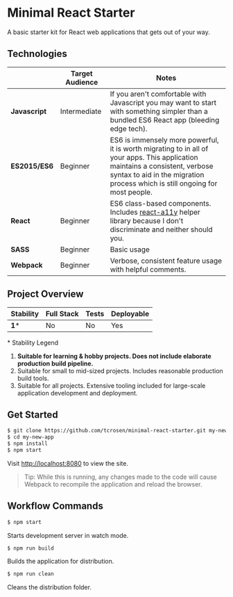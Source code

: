 # Minimal React Starter

A basic starter kit for React web applications that gets out of your way.

## Technologies

|  | Target Audience | Notes
|---|---|---|
| **Javascript** | Intermediate | If you aren't comfortable with Javascript you may want to start with something simpler than a bundled ES6 React app (bleeding edge tech). |
| **ES2015/ES6** | Beginner | ES6 is immensely more powerful, it is worth migrating to in all of your apps.  This application maintains a consistent, verbose syntax to aid in the migration process which is still ongoing for most people.  |
| **React** | Beginner | ES6 class-based components. Includes [react-a11y](https://github.com/rackt/react-a11y) helper library because I don't discriminate and neither should you. |
| **SASS** | Beginner | Basic usage |
| **Webpack** | Beginner | Verbose, consistent feature usage with helpful comments. |

## Project Overview

| Stability | Full Stack | Tests | Deployable
|---|---|---|---|
| **1**\* | No | No | Yes

\* Stability Legend

1. **Suitable for learning & hobby projects.  Does not include elaborate production build pipeline.**
2. Suitable for small to mid-sized projects.  Includes reasonable production build tools.
3. Suitable for all projects. Extensive tooling included for large-scale application development and deployment.

## Get Started

```sh
$ git clone https://github.com/tcrosen/minimal-react-starter.git my-new-app
$ cd my-new-app
$ npm install
$ npm start
```

Visit [http://localhost:8080]() to view the site.  

> Tip: While this is running, any changes made to the code will cause Webpack to recompile the application
and reload the browser.

## Workflow Commands

```sh
$ npm start
```

Starts development server in watch mode.

```sh
$ npm run build
```

Builds the application for distribution.

```sh
$ npm run clean
```

Cleans the distribution folder.
